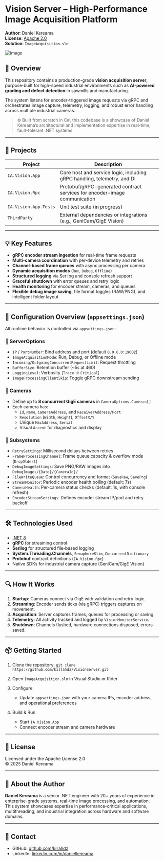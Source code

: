 # Vision Server – High-Performance Image Acquisition Platform

**Author**: Daniel Kereama  
**License**: [Apache 2.0](./LICENCE.txt)  
**Solution**: `ImageAcquisition.sln`

![image](https://github.com/user-attachments/assets/be691e2e-9c0e-4421-8a84-f512182728d4)

## 🚀 Overview

This repository contains a production-grade **vision acquisition server**, purpose-built for high-speed industrial environments such as **AI-powered grading and defect detection** in sawmills and manufacturing.

The system listens for encoder-triggered image requests via gRPC and orchestrates image capture, telemetry, logging, and robust error handling across multiple industrial cameras.

> ⚙️ Built from scratch in C#, this codebase is a showcase of Daniel Kereama’s architectural and implementation expertise in real-time, fault-tolerant .NET systems.

---

## 📁 Projects

| Project                | Description                                                                 |
|------------------------|-----------------------------------------------------------------------------|
| `IA.Vision.App`        | Core host and service logic, including gRPC handling, telemetry, and DI     |
| `IA.Vision.Rpc`        | Protobuf/gRPC-generated contract services for encoder-image communication   |
| `IA.Vision.App.Tests`  | Unit test suite (in progress)                                               |
| `ThirdParty`           | External dependencies or integrations (e.g., GeniCam/GigE Vision)           |

---

## 💡 Key Features

- **gRPC encoder stream ingestion** for real-time frame requests
- **Multi-camera coordination** with per-device telemetry and retries
- **Channel-based frame queues** with async processing per camera
- **Dynamic acquisition modes** (`Run`, `Debug`, `Offline`)
- **Structured logging** via Serilog and console refresh support
- **Graceful shutdown** with error queues and retry logic
- **Health monitoring** for encoder stream, cameras, and queues
- **Flexible debug image saving**, file format toggles (RAW/PNG), and intelligent folder layout

---

## 🔧 Configuration Overview (`appsettings.json`)

All runtime behavior is controlled via `appsettings.json`:

### 🔌 ServerOptions
- `IP` / `PortNumber`: Bind address and port (default `0.0.0.0:19002`)
- `ImageAcquisitionMode`: Run, Debug, or Offline mode
- `Incoming/OutgoingConcurrentRequestLimit`: Request throttling
- `BufferSize`: Retention buffer (~5s at 460)
- `LoggingLevel`: Verbosity (`Trace` → `Critical`)
- `ImageProcessingClientSkip`: Toggle gRPC downstream sending

### 📸 Cameras
- Define up to **8 concurrent GigE cameras** in `CameraOptions.Cameras[]`
- Each camera has:
  - `Id`, `Name`, `CameraAddress`, and `ReceiverAddress/Port`
  - `Resolution` (`Width`, `Height`), `OffsetX/Y`
  - Unique `MacAddress`, `Serial`
  - Visual `Accent` for diagnostics and display

### 🧠 Subsystems
- `RetrySettings`: Millisecond delays between retries
- `FrameProcessingChannel`: Frame queue capacity & overflow mode (`DropOldest`)
- `DebugImageSettings`: Save PNG/RAW images into `DebugImages/{Date}/{CameraId}/`
- `FileWriteQueue`: Control concurrency and format (`SaveRaw`, `SavePng`)
- `StreamMonitor`: Periodic encoder health polling (default: 7s)
- `CameraHealth`: Per-camera status checks (default: 1s, with console refresh)
- `EncoderStreamSettings`: Defines encoder stream IP/port and retry backoff

---

## 🛠️ Technologies Used

- [.NET 8](https://dotnet.microsoft.com/en-us/download)
- **gRPC** for streaming control
- **Serilog** for structured file-based logging
- **System.Threading.Channels**, `SemaphoreSlim`, `ConcurrentDictionary`
- **Protobuf** contract definitions (`IA.Vision.Rpc`)
- Native SDKs for industrial camera capture (GeniCam/GigE Vision)

---

## 🔍 How It Works

1. **Startup**: Cameras connect via GigE with validation and retry logic.
2. **Streaming**: Encoder sends ticks (via gRPC) triggers captures on movement.
3. **Acquisition**: Server captures frames, queues for processing or saving.
4. **Telemetry**: All activity tracked and logged by `VisionMonitorService`.
5. **Shutdown**: Channels flushed, hardware connections disposed, errors saved.

---

## 📦 Getting Started

1. Clone the repository:
   `git clone https://github.com/killahdz/VisionServer.git`

2. Open `ImageAcquisition.sln` in Visual Studio or Rider

3. Configure:
   - Update `appsettings.json` with your camera IPs, encoder address, and operational preferences

4. Build & Run:
   - Start `IA.Vision.App`
   - Connect encoder stream and camera hardware

---

## 📄 License

Licensed under the Apache License 2.0  
© 2025 Daniel Kereama
 
---

## 👤 About the Author

**Daniel Kereama** is a senior .NET engineer with 20+ years of experience in enterprise-grade systems, real-time image processing, and automation. This system showcases expertise in performance-critical applications, multithreading, and industrial integration across hardware and software domains.

---

## 📨 Contact

- GitHub: [github.com/killahdz](https://github.com/killahdz)
- LinkedIn: [linkedin.com/in/danielkereama](https://linkedin.com/in/danielkereama)
